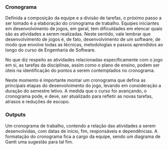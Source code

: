 ### Cronograma

Definida a composição da equipe e a divisão de tarefas, o próximo passo a ser
tomado é a elaboração do cronograma de trabalho. Equipes iniciantes em
desenvolvimento de jogos, em geral, tem dificuldades em elencar quais são as
atividades a serem realizadas. Neste sentido, vale lembrar que desenvolvimento
de jogos é, de fato, desenvolvimento de um software, de modo que
envolve todas as técnicas, metodologias e passos aprendidos ao longo do
curso de Engenharia de Software.

No que diz respeito as atividades relacionadas especificamente com o jogo em si,
as tarefas da disciplinas, assim como o plano de ensino, podem ser
úteis na identificação do pontos a serem contemplados no cronograma.

Neste momento é importante montar um cronograma que defina as principais etapas
do desenvolvimento do jogo, levando em consideração a duração do semestre
letivo. A medida que o curso for avançando, o cronograma pode, e deve, ser
atualizado para refletir as novas tarefas, atrasos e reduções de escopo.

### Outputs

Um cronograma de trabalho, contendo a relação das atividades a
serem desenvolvidas, com datas de início, fim, responsáveis e dependências.
A formatação do cronograma fica a cargo da equipe, sendo um diagrama de Gantt
uma sugestão para tal fim.
